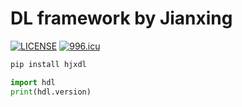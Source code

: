 # DL framework by Jianxing



[![LICENSE](https://img.shields.io/badge/license-Anti%20996-blue.svg?style=flat-square)](https://github.com/996icu/996.ICU/blob/master/LICENSE)
[![996.icu](https://img.shields.io/badge/link-996.icu-red.svg)](https://996.icu)


```bash
pip install hjxdl
```

```python
import hdl
print(hdl.version)
```
